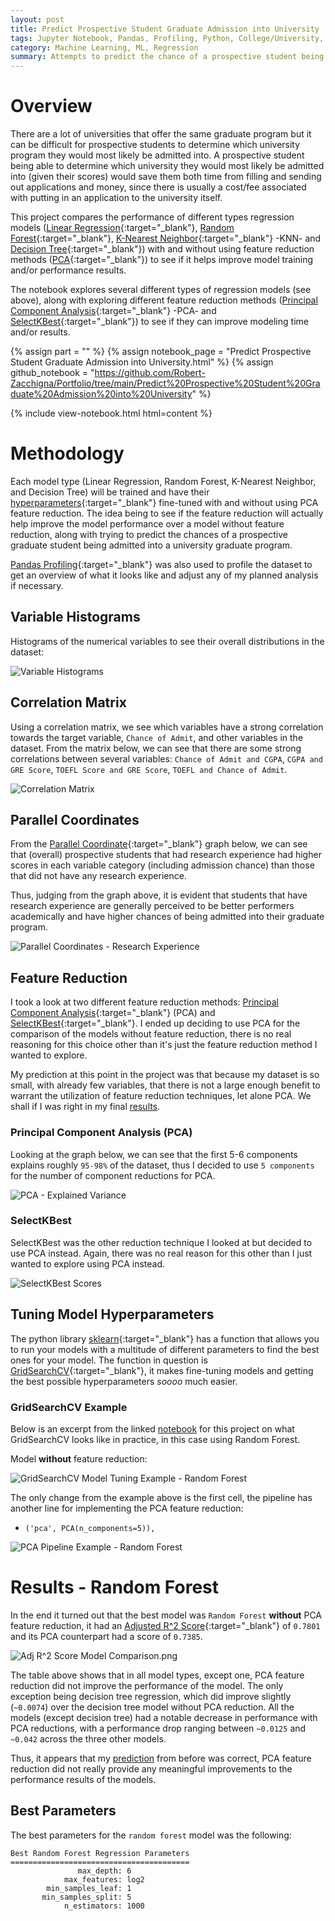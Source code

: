 ```yaml
---
layout: post
title: Predict Prospective Student Graduate Admission into University
tags: Jupyter Notebook, Pandas, Profiling, Python, College/University, Models, PCA, Hyperparameter
category: Machine Learning, ML, Regression
summary: Attempts to predict the chance of a prospective student being admitted into a university's graduate program.
---
```


# Overview

There are a lot of universities that offer the same graduate program but it can be difficult for prospective students to 
determine which university program they would most likely be admitted into. A prospective student being able to determine 
which university they would most likely be admitted into (given their scores) would save them both time from filling and 
sending out applications and money, since there is usually a cost/fee associated with putting in an application to the 
university itself. 

This project compares the performance of different types regression models 
([Linear Regression](https://machinelearningmastery.com/linear-regression-for-machine-learning/){:target="_blank"}, 
[Random Forest](https://en.wikipedia.org/wiki/Random_forest){:target="_blank"}, 
[K-Nearest Neighbor](https://en.wikipedia.org/wiki/K-nearest_neighbors_algorithm){:target="_blank"} -KNN- and 
[Decision Tree](https://towardsdatascience.com/decision-trees-in-machine-learning-641b9c4e8052){:target="_blank"})
with and without using feature reduction methods ([PCA](https://towardsdatascience.com/a-one-stop-shop-for-principal-component-analysis-5582fb7e0a9c){:target="_blank"}) 
to see if it helps improve model training and/or performance results.

The notebook explores several different types of regression models (see above), along with exploring different feature reduction methods 
([Principal Component Analysis](https://towardsdatascience.com/a-one-stop-shop-for-principal-component-analysis-5582fb7e0a9c){:target="_blank"} 
-PCA- and [SelectKBest](https://www.datatechnotes.com/2021/02/seleckbest-feature-selection-example-in-python.html){:target="_blank"}) 
to see if they can improve modeling time and/or results.

{% assign part = "" %}
{% assign notebook_page = "Predict Prospective Student Graduate Admission into University.html" %}
{% assign github_notebook = "https://github.com/Robert-Zacchigna/Portfolio/tree/main/Predict%20Prospective%20Student%20Graduate%20Admission%20into%20University" %}

{% include view-notebook.html html=content %}


# Methodology

Each model type (Linear Regression, Random Forest, K-Nearest Neighbor, and Decision Tree) will be trained and have their
[hyperparameters](https://en.wikipedia.org/wiki/Hyperparameter_(machine_learning)){:target="_blank"} fine-tuned with and 
without using PCA feature reduction. The idea being to see if the feature reduction will actually help improve the model 
performance over a model without feature reduction, along with trying to predict the chances of a prospective graduate 
student being admitted into a university graduate program.

[Pandas Profiling](https://github.com/pandas-profiling/pandas-profiling){:target="_blank"} was also used to profile the 
dataset to get an overview of what it looks like and adjust any of my planned analysis if necessary.


## Variable Histograms

Histograms of the numerical variables to see their overall distributions in the dataset:

<img style="margin: 0;" src="/assets/images/Predict Prospective Student Graduate Admission into University/Variable Histograms.png" title="Variable Histograms">


## Correlation Matrix

Using a correlation matrix, we see which variables have a strong correlation towards the target variable, `Chance of Admit`, 
and other variables in the dataset. From the matrix below, we can see that there are some strong correlations between 
several variables: `Chance of Admit and CGPA`, `CGPA and GRE Score`, `TOEFL Score and GRE Score`, `TOEFL and Chance of Admit`.

<img style="margin: 0;" src="/assets/images/Predict Prospective Student Graduate Admission into University/Correlation Matrix.png" title="Correlation Matrix">


## Parallel Coordinates

From the [Parallel Coordinate](https://en.wikipedia.org/wiki/Parallel_coordinates "Common way of visualizing and analyzing high-dimensional datasets"){:target="_blank"} graph below, we can 
see that (overall) prospective students that had research experience had higher scores in each variable category (including 
admission chance) than those that did not have any research experience.

Thus, judging from the graph above, it is evident that students that have research experience are generally perceived to 
be better performers academically and have higher chances of being admitted into their graduate program.

<img style="margin: 0;" src="/assets/images/Predict Prospective Student Graduate Admission into University/Parallel Coordinates - Research Experience.png" title="Parallel Coordinates - Research Experience">


## Feature Reduction

I took a look at two different feature reduction methods: [Principal Component Analysis](https://towardsdatascience.com/a-one-stop-shop-for-principal-component-analysis-5582fb7e0a9c){:target="_blank"}
(PCA) and [SelectKBest](https://www.datatechnotes.com/2021/02/seleckbest-feature-selection-example-in-python.html){:target="_blank"}. 
I ended up deciding to use PCA for the comparison of the models without feature reduction, there is no real reasoning for 
this choice other than it's just the feature reduction method I wanted to explore.

My prediction at this point in the project was that because my dataset is so small, with already few variables, that there
is not a large enough benefit to warrant the utilization of feature reduction techniques, let alone PCA. We shall if I was
right in my final [results](#results).


### Principal Component Analysis (PCA)

Looking at the graph below, we can see that the first 5-6 components explains roughly `95-98%` of the dataset, thus I
decided to use `5 components` for the number of component reductions for PCA.

<img style="margin: 0;" src="/assets/images/Predict Prospective Student Graduate Admission into University/PCA - Explained Variance.png" title="PCA - Explained Variance">


### SelectKBest

SelectKBest was the other reduction technique I looked at but decided to use PCA instead. Again, there was no real reason
for this other than I just wanted to explore using PCA instead.

<img style="margin: 0;" src="/assets/images/Predict Prospective Student Graduate Admission into University/SelectKBest Scores.png" title="SelectKBest Scores">


## Tuning Model Hyperparameters

The python library [sklearn](https://scikit-learn.org/stable/index.html){:target="_blank"} has a function that allows you 
to run your models with a multitude of different parameters to find the best ones for your model. The function in question 
is [GridSearchCV](https://scikit-learn.org/stable/modules/generated/sklearn.model_selection.GridSearchCV.html){:target="_blank"},
it makes fine-tuning models and getting the best possible hyperparameters *soooo* much easier.


### GridSearchCV Example

Below is an excerpt from the linked [notebook](#view-jupyter-notebook) for this project on what GridSearchCV looks like 
in practice, in this case using Random Forest.

Model **without** feature reduction:

<img style="margin: 0;" src="/assets/images/Predict Prospective Student Graduate Admission into University/GridSearchCV Model Tuning Example - Random Forest.png" title="GridSearchCV Model Tuning Example - Random Forest">

The only change from the example above is the first cell, the pipeline has another line for implementing the PCA feature reduction:

* `('pca', PCA(n_components=5)),`

<img style="margin: 0;" src="/assets/images/Predict Prospective Student Graduate Admission into University/PCA Pipeline Example - Random Forest.png" title="PCA Pipeline Example - Random Forest">


# Results - Random Forest

In the end it turned out that the best model was `Random Forest` **without** PCA feature reduction, it had an 
[Adjusted R^2 Score](https://www.statisticshowto.com/probability-and-statistics/statistics-definitions/adjusted-r2/){:target="_blank"} 
of `0.7801` and its PCA counterpart had a score of `0.7385`.

<img style="margin: 0;" src="/assets/images/Predict Prospective Student Graduate Admission into University/Adj R^2 Score Model Comparison.png" title="Adj R^2 Score Model Comparison.png">

The table above shows that in all model types, except one, PCA feature reduction did not improve the performance of the 
model. The only exception being decision tree regression, which did improve slightly (`~0.0074`) over the decision 
tree model without PCA reduction. All the models (except decision tree) had a notable decrease in performance with PCA 
reductions, with a performance drop ranging between `~0.0125` and `~0.042` across the three other models.

Thus, it appears that my [prediction](#feature-reduction) from before was correct, PCA feature reduction did not really provide any meaningful 
improvements to the performance results of the models.

## Best Parameters

The best parameters for the `random forest` model was the following:

<style>
    .language-text {
        max-width: 424px !important;
    }
</style>

```text
Best Random Forest Regression Parameters
========================================
               max_depth: 6
            max_features: log2
        min_samples_leaf: 1
       min_samples_split: 5
            n_estimators: 1000
```
